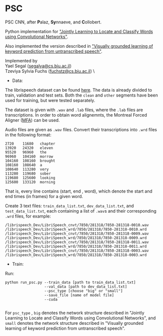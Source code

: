 # PSC

PSC CNN, after **P**alaz, **Sy**nnaeve, and **C**ollobert.

Python implementation for ["Jointly Learning to Locate and Classify Words using Convolutional Networks"](https://ronan.collobert.com/pub/matos/2016_wordaggr_interspeech.pdf).

Also implemented the version described in ["Visually grounded learning of keyword prediction from untranscribed speech"](https://arxiv.org/pdf/1703.08136.pdf).

Implemented by \
Yael Segal (segalya@cs.biu.ac.il)\
Tzeviya Sylvia Fuchs (fuchstz@cs.biu.ac.il) \


- Data:

The librispeech dataset can be found [here](http://www.openslr.org/12). The data is already divided to train, validation and test sets. Both the `clean` and `other` segments have been used for training, but were tested separately.

The dataset is given with `.wav` and `.lab` files, where the `.lab` files are transcriptions. In order to obtain word alignemnts, the Montreal Forced Aligner ([MFA](https://montreal-forced-aligner.readthedocs.io/en/latest/)) can be used.

Audio files are given as `.wav` files. Convert their transcriptions into `.wrd` files in the following format:

````
2720	11680	chapter	
13920	24320	eleven	
95520	96960	the	
96960	104160	morrow	
104160	108160	brought	
108160	108640	a	
108640	113280	very	
113280	119680	sober	
119680	125600	looking	
125600	133120	morning	
````

That is, every line contains (start, end , word), which denote the start and end times (in frames) for a given word. 

Create 3 text files: `train_data_list.txt`, `dev_data_list.txt`, and `test_data_list.txt`, each containing a list of `.wav`s and their corresponding `.wrd` files, for example:

````
/librispeech_Dev/LibriSpeech_cnvt/7850/281318/7850-281318-0010.wav	/librispeech_Dev/LibriSpeech_wrd/7850/281318/7850-281318-0010.wrd
/librispeech_Dev/LibriSpeech_cnvt/7850/281318/7850-281318-0009.wav	/librispeech_Dev/LibriSpeech_wrd/7850/281318/7850-281318-0009.wrd
/librispeech_Dev/LibriSpeech_cnvt/7850/281318/7850-281318-0011.wav	/librispeech_Dev/LibriSpeech_wrd/7850/281318/7850-281318-0011.wrd
/librispeech_Dev/LibriSpeech_cnvt/7850/281318/7850-281318-0003.wav	/librispeech_Dev/LibriSpeech_wrd/7850/281318/7850-281318-0003.wrd
````

- Train:

Run:

````
python run_psc.py --train_data [path to train_data_list.txt]  
				  --val_data [path to dev_data_list.txt] 
				  --psc_type [choose "big" or "small"]
				  --save_file [name of model file]
				  --cuda 
	                       
````

For `psc_type` , `big` denotes the network structure described in "Jointly Learning to Locate and Classify Words using Convolutional Networks", and `small` denotes the network structure described in "Visually grounded learning of keyword prediction from untranscribed speech".